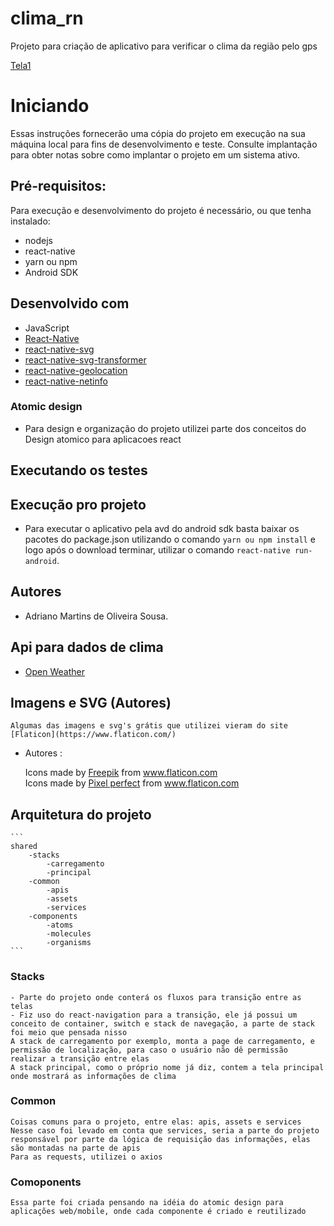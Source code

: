 # clima_rn
Projeto para criação de aplicativo para verificar o clima da região pelo gps

[Tela1](https://imgur.com/NoRZk3K)

# Iniciando
Essas instruções fornecerão uma cópia do projeto em execução na sua máquina local para fins de desenvolvimento e teste. Consulte implantação para obter notas sobre como implantar o projeto em um sistema ativo.

## Pré-requisitos:
Para execução e desenvolvimento do projeto é necessário, ou que tenha instalado:
- nodejs
- react-native
- yarn ou npm
- Android SDK


## Desenvolvido com
 - JavaScript
 - [React-Native](https://facebook.github.io/react-native/)
 - [react-native-svg](https://github.com/react-native-community/react-native-svg)
 - [react-native-svg-transformer](https://github.com/kristerkari/react-native-svg-transformer)
 - [react-native-geolocation](https://github.com/react-native-community/react-native-geolocation)
 - [react-native-netinfo](https://github.com/react-native-community/react-native-netinfo)

### Atomic design
 - Para design e organização do projeto utilizei parte dos conceitos do Design atomico para aplicacoes react
 

## Executando os testes
<!-- - Para execução dos testes unitários basta utilizar o comando ```  ``` na pasta raiz do projeto. -->

## Execução pro projeto
 - Para executar o aplicativo pela avd do android sdk basta baixar os pacotes do package.json utilizando o comando ``` yarn ou npm install ``` e logo após o download terminar, utilizar o comando ``` react-native run-android ```.

## Autores
- Adriano Martins de Oliveira Sousa.

## Api para dados de clima
 - [Open Weather](https://openweathermap.org/)

## Imagens e SVG (Autores)
    Algumas das imagens e svg's grátis que utilizei vieram do site [Flaticon](https://www.flaticon.com/)
- Autores :

    <div>Icons made by <a href="https://www.flaticon.com/authors/freepik" title="Freepik">Freepik</a> from <a href="https://www.flaticon.com/" title="Flaticon">www.flaticon.com</a></div>
    <div>Icons made by <a href="https://www.flaticon.com/authors/pixel-perfect" title="Pixel perfect">Pixel perfect</a> from <a href="https://www.flaticon.com/" title="Flaticon">www.flaticon.com</a></div>
    
    <!-- <div>Icons made by <a href="https://www.flaticon.com/authors/freepik" title="Freepik">Freepik</a> from <a href="https://www.flaticon.com/" title="Flaticon">www.flaticon.com</a></div>
    <div>Icons made by <a href="https://www.flaticon.com/authors/freepik" title="Freepik">Freepik</a> from <a href="https://www.flaticon.com/" title="Flaticon">www.flaticon.com</a></div>
    <div>Icons made by <a href="https://www.flaticon.com/authors/freepik" title="Freepik">Freepik</a> from <a href="https://www.flaticon.com/" title="Flaticon">www.flaticon.com</a></div> -->



## Arquitetura do projeto	

	```
	shared
		-stacks
			-carregamento
			-principal
		-common
			-apis
			-assets
			-services
		-components
			-atoms
			-molecules
			-organisms
	```

### Stacks
	- Parte do projeto onde conterá os fluxos para transição entre as telas
	- Fiz uso do react-navigation para a transição, ele já possui um conceito de container, switch e stack de navegação, a parte de stack foi meio que pensada nisso
	A stack de carregamento por exemplo, monta a page de carregamento, e permissão de localização, para caso o usuário não dê permissão realizar a transição entre elas
	A stack principal, como o próprio nome já diz, contem a tela principal onde mostrará as informações de clima

### Common
	Coisas comuns para o projeto, entre elas: apis, assets e services
	Nesse caso foi levado em conta que services, seria a parte do projeto responsável por parte da lógica de requisição das informações, elas são montadas na parte de apis
	Para as requests, utilizei o axios

### Comoponents
	Essa parte foi criada pensando na idéia do atomic design para aplicações web/mobile, onde cada componente é criado e reutilizado
